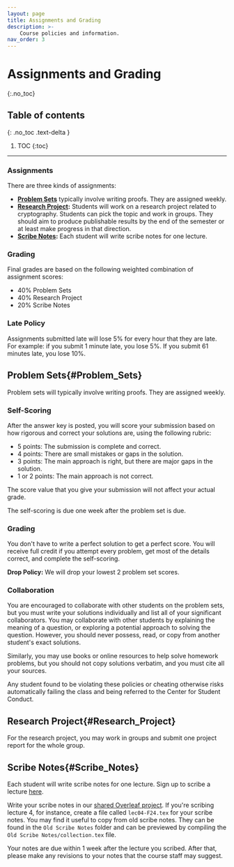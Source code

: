 ```yaml
---
layout: page
title: Assignments and Grading
description: >-
    Course policies and information.
nav_order: 3
---
```


# Assignments and Grading
{:.no_toc}

## Table of contents
{: .no_toc .text-delta }

1. TOC
{:toc}

---

### Assignments
There are three kinds of assignments:
*   **[Problem Sets](#Problem_Sets)** typically involve writing proofs. They are assigned weekly.
*   **[Research Project](#Research_Project):** Students will work on a research project related to cryptography. Students can pick the topic and work in groups. They should aim to produce publishable results by the end of the semester or at least make progress in that direction.
*   **[Scribe Notes](#Scribe_Notes):** Each student will write scribe notes for one lecture.

### Grading
Final grades are based on the following weighted combination of assignment scores:
*   40% Problem Sets
*   40% Research Project
*   20% Scribe Notes

### Late Policy
Assignments submitted late will lose 5% for every hour that they are late. For example: if you submit 1 minute late, you lose 5%. If you submit 61 minutes late, you lose 10%.


## Problem Sets{#Problem_Sets}
Problem sets will typically involve writing proofs. They are assigned weekly.

### Self-Scoring
After the answer key is posted, you will score your submission based on how rigorous and correct your solutions are, using the following rubric:
* 5 points: The submission is complete and correct. 
* 4 points: There are small mistakes or gaps in the solution.
* 3 points: The main approach is right, but there are major gaps in the solution.
* 1 or 2 points: The main approach is not correct.

The score value that you give your submission will not affect your actual grade.

The self-scoring is due one week after the problem set is due.

### Grading
You don't have to write a perfect solution to get a perfect score. You will receive full credit if you attempt every problem, get most of the details correct, and complete the self-scoring.

**Drop Policy:** We will drop your lowest 2 problem set scores.

### Collaboration
You are encouraged to collaborate with other students on the problem sets, but you must write your solutions individually and list all of your significant collaborators. You may collaborate with other students by explaining the meaning of a question, or exploring a potential approach to solving the question. However, you should never possess, read, or copy from another student's exact solutions.

Similarly, you may use books or online resources to help solve homework problems, but you should not copy solutions verbatim, and you must cite all your sources.

Any student found to be violating these policies or cheating otherwise risks automatically failing the class and being referred to the Center for Student Conduct.

## Research Project{#Research_Project}
For the research project, you may work in groups and submit one project report for the whole group.

## Scribe Notes{#Scribe_Notes}
Each student will write scribe notes for one lecture. Sign up to scribe a lecture [here](https://docs.google.com/spreadsheets/d/174bPvR3db2Uvda138NZWzITQixrS3XxK4Cn-1Ie1gLM/edit?usp=sharing).

Write your scribe notes in our [shared Overleaf project](https://www.overleaf.com/4483254187fjrmyctxzxfq#d396c1). If you're scribing lecture 4, for instance, create a file called `lec04-F24.tex` for your scribe notes. You may find it useful to copy from old scribe notes. They can be found in the `Old Scribe Notes` folder and can be previewed by compiling the `Old Scribe Notes/collection.tex` file.

Your notes are due within 1 week after the lecture you scribed. After that, please make any revisions to your notes that the course staff may suggest.
